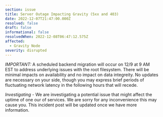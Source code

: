 ```yaml
---
section: issue
title: Server Outage Impacting Gravity (5xx and 403)
date: 2022-12-07T21:47:00.000Z
resolved: false
draft: false
informational: false
resolvedWhen: 2022-12-08T06:47:12.575Z
affected:
  - Gravity Node
severity: disrupted
---
```

*I﻿MPORTANT:* A scheduled backend migration will occur on 12/9 at 9 AM EST to address underlying issues with the root filesystem. There will be minimal impacts on availability and no impact on data integreity. No updates are necessary on your side, though you may express brief periods of fluctuating network latency in the following hours that will recede. 

*Investigating* - We are investigating a potential issue that might affect the uptime of one our of services. We are sorry for any inconvenience this may cause you. This incident post will be updated once we have more information.